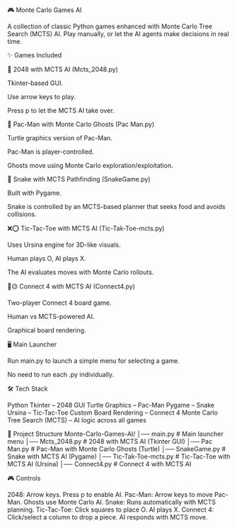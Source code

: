 🎮 Monte Carlo Games AI

A collection of classic Python games enhanced with Monte Carlo Tree Search (MCTS) AI.
Play manually, or let the AI agents make decisions in real time.

✨ Games Included

🧩 2048 with MCTS AI (Mcts_2048.py)

Tkinter-based GUI.

Use arrow keys to play.

Press p to let the MCTS AI take over.

👻 Pac-Man with Monte Carlo Ghosts (Pac Man.py)

Turtle graphics version of Pac-Man.

Pac-Man is player-controlled.

Ghosts move using Monte Carlo exploration/exploitation.

🐍 Snake with MCTS Pathfinding (SnakeGame.py)

Built with Pygame.

Snake is controlled by an MCTS-based planner that seeks food and avoids collisions.

❌⭕ Tic-Tac-Toe with MCTS AI (Tic-Tak-Toe-mcts.py)

Uses Ursina engine for 3D-like visuals.

Human plays O, AI plays X.

The AI evaluates moves with Monte Carlo rollouts.

🔴🟡 Connect 4 with MCTS AI (Connect4.py)

Two-player Connect 4 board game.

Human vs MCTS-powered AI.

Graphical board rendering.

🖥️ Main Launcher

Run main.py to launch a simple menu for selecting a game.

No need to run each .py individually.

🛠️ Tech Stack

Python
Tkinter – 2048 GUI
Turtle Graphics – Pac-Man
Pygame – Snake
Ursina – Tic-Tac-Toe
Custom Board Rendering – Connect 4
Monte Carlo Tree Search (MCTS) – AI logic across all games

📂 Project Structure
Monte-Carlo-Games-AI/
│── main.py                # Main launcher menu
│── Mcts_2048.py           # 2048 with MCTS AI (Tkinter GUI)
│── Pac Man.py             # Pac-Man with Monte Carlo Ghosts (Turtle)
│── SnakeGame.py           # Snake with MCTS AI (Pygame)
│── Tic-Tak-Toe-mcts.py    # Tic-Tac-Toe with MCTS AI (Ursina)
│── Connect4.py            # Connect 4 with MCTS AI

🎮 Controls

2048: Arrow keys. Press p to enable AI.
Pac-Man: Arrow keys to move Pac-Man. Ghosts use Monte Carlo AI.
Snake: Runs automatically with MCTS planning.
Tic-Tac-Toe: Click squares to place O. AI plays X.
Connect 4: Click/select a column to drop a piece. AI responds with MCTS move.
